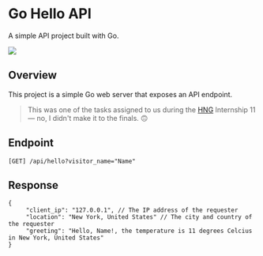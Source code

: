 # Go Hello API
A simple API project built with Go.

![](https://img.shields.io/badge/Go-00ADD8?style=for-the-badge&logo=go&logoColor=white)

## Overview
This project is a simple Go web server that exposes an API endpoint.

> This was one of the tasks assigned to us during the [HNG](https://www.hng.tech/) Internship 11 — no, I didn't make it to the finals. 🙃

## Endpoint
`[GET] /api/hello?visitor_name="Name"`

## Response
```
{
     "client_ip": "127.0.0.1", // The IP address of the requester
     "location": "New York, United States" // The city and country of the requester
     "greeting": "Hello, Name!, the temperature is 11 degrees Celcius in New York, United States"
}
```
